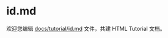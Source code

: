 id.md
===

欢迎您编辑 <a target="__blank" href="https://github.com/jaywcjlove/html-tutorial/blob/master/docs/tutorial/id.md">docs/tutorial/id.md</a> 文件，共建 HTML Tutorial 文档。
